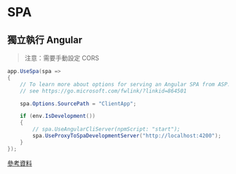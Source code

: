 # SPA

## 獨立執行 Angular

> 注意：需要手動設定 CORS

```csharp
app.UseSpa(spa =>
{
    // To learn more about options for serving an Angular SPA from ASP.NET Core,
    // see https://go.microsoft.com/fwlink/?linkid=864501

    spa.Options.SourcePath = "ClientApp";

    if (env.IsDevelopment())
    {
        // spa.UseAngularCliServer(npmScript: "start");
        spa.UseProxyToSpaDevelopmentServer("http://localhost:4200");
    }
});
```

[參考資料](https://docs.microsoft.com/zh-tw/aspnet/core/client-side/spa/angular?tabs=visual-studio)
